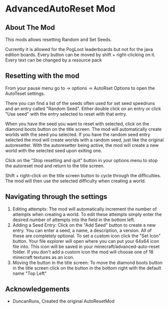 

# AdvancedAutoReset Mod

## About The Mod

This mods allows resetting Random and Set Seeds. 

Currently it is allowed for the PogLoot leaderboards but not for the java edition boards. 
Every button can be moved by shift + right-clicking on it.
Every text can be changed by a resource pack

## Resetting with the mod

From your pause menu go to -> options -> AutoRset Options to open the AutoTeset settings. 

There you can find a list of the seeds often used for set seed speedruns and an entry called "Random Seed". Either double click on an entry or click "Use seed"  with the entry selected to reset with that entry.

When you have the seed you want to reset with selected, click on the diamond boots button on the title screen. The mod will automatically create worlds with the seed you selected.
If you have the random seed entry selected the mod will create worlds with a random seed, just like the original autoresetter.
With the autoresetter being active, the mod will create a new world with the selected seed upon exiting one.

Click on the "Stop resetting and quit" button in your options menu to stop the autoreset mod and return to the title screen.

Shift + right-click on the title screen button to cycle through the difficulties. The mod will then use the selected difficulty when creating a world.

## Navigating through the settings

1. Editing attempts: The mod will automatically increment the number of attempts when creating a world. To edit these attempts simply enter the desired number of attempts into the field in the bottom left.
2. Adding a Seed Entry: Click on the "Add Seed" button to create a new entry. You can enter a seed, a name, a description, a version. All of these are completely optional. To set a custom icon click the "Set Icon" button. Your file explorer will open where you can put your 64x64 icon file into. This icon will be saved in your minecraft/advanced-auto-reset folder. If you don't add a custom icon the mod will choose one of 18 minecraft textures as an icon.
3. Moving the button in the title screen: To move the diamond boots button in the title screen click on the button in the bottom right with the default name "Top Left"
## Acknowledgements
* DuncanRuns, Created the original AutoResetMod
